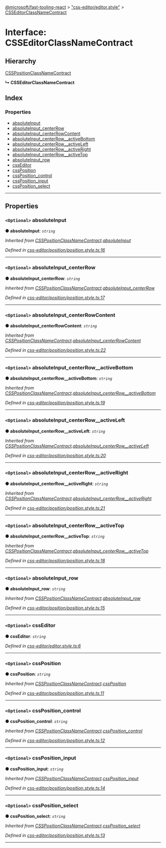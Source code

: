 [@microsoft/fast-tooling-react](../README.md) > ["css-editor/editor.style"](../modules/_css_editor_editor_style_.md) > [CSSEditorClassNameContract](../interfaces/_css_editor_editor_style_.csseditorclassnamecontract.md)

# Interface: CSSEditorClassNameContract

## Hierarchy

 [CSSPositionClassNameContract](_css_editor_position_position_style_.csspositionclassnamecontract.md)

**↳ CSSEditorClassNameContract**

## Index

### Properties

* [absoluteInput](_css_editor_editor_style_.csseditorclassnamecontract.md#absoluteinput)
* [absoluteInput_centerRow](_css_editor_editor_style_.csseditorclassnamecontract.md#absoluteinput_centerrow)
* [absoluteInput_centerRowContent](_css_editor_editor_style_.csseditorclassnamecontract.md#absoluteinput_centerrowcontent)
* [absoluteInput_centerRow__activeBottom](_css_editor_editor_style_.csseditorclassnamecontract.md#absoluteinput_centerrow__activebottom)
* [absoluteInput_centerRow__activeLeft](_css_editor_editor_style_.csseditorclassnamecontract.md#absoluteinput_centerrow__activeleft)
* [absoluteInput_centerRow__activeRight](_css_editor_editor_style_.csseditorclassnamecontract.md#absoluteinput_centerrow__activeright)
* [absoluteInput_centerRow__activeTop](_css_editor_editor_style_.csseditorclassnamecontract.md#absoluteinput_centerrow__activetop)
* [absoluteInput_row](_css_editor_editor_style_.csseditorclassnamecontract.md#absoluteinput_row)
* [cssEditor](_css_editor_editor_style_.csseditorclassnamecontract.md#csseditor)
* [cssPosition](_css_editor_editor_style_.csseditorclassnamecontract.md#cssposition)
* [cssPosition_control](_css_editor_editor_style_.csseditorclassnamecontract.md#cssposition_control)
* [cssPosition_input](_css_editor_editor_style_.csseditorclassnamecontract.md#cssposition_input)
* [cssPosition_select](_css_editor_editor_style_.csseditorclassnamecontract.md#cssposition_select)

---

## Properties

<a id="absoluteinput"></a>

### `<Optional>` absoluteInput

**● absoluteInput**: *`string`*

*Inherited from [CSSPositionClassNameContract](_css_editor_position_position_style_.csspositionclassnamecontract.md).[absoluteInput](_css_editor_position_position_style_.csspositionclassnamecontract.md#absoluteinput)*

*Defined in [css-editor/position/position.style.ts:16](https://github.com/Microsoft/fast-dna/blob/164dd3ca/packages/fast-tooling-react/src/css-editor/position/position.style.ts#L16)*

___
<a id="absoluteinput_centerrow"></a>

### `<Optional>` absoluteInput_centerRow

**● absoluteInput_centerRow**: *`string`*

*Inherited from [CSSPositionClassNameContract](_css_editor_position_position_style_.csspositionclassnamecontract.md).[absoluteInput_centerRow](_css_editor_position_position_style_.csspositionclassnamecontract.md#absoluteinput_centerrow)*

*Defined in [css-editor/position/position.style.ts:17](https://github.com/Microsoft/fast-dna/blob/164dd3ca/packages/fast-tooling-react/src/css-editor/position/position.style.ts#L17)*

___
<a id="absoluteinput_centerrowcontent"></a>

### `<Optional>` absoluteInput_centerRowContent

**● absoluteInput_centerRowContent**: *`string`*

*Inherited from [CSSPositionClassNameContract](_css_editor_position_position_style_.csspositionclassnamecontract.md).[absoluteInput_centerRowContent](_css_editor_position_position_style_.csspositionclassnamecontract.md#absoluteinput_centerrowcontent)*

*Defined in [css-editor/position/position.style.ts:22](https://github.com/Microsoft/fast-dna/blob/164dd3ca/packages/fast-tooling-react/src/css-editor/position/position.style.ts#L22)*

___
<a id="absoluteinput_centerrow__activebottom"></a>

### `<Optional>` absoluteInput_centerRow__activeBottom

**● absoluteInput_centerRow__activeBottom**: *`string`*

*Inherited from [CSSPositionClassNameContract](_css_editor_position_position_style_.csspositionclassnamecontract.md).[absoluteInput_centerRow__activeBottom](_css_editor_position_position_style_.csspositionclassnamecontract.md#absoluteinput_centerrow__activebottom)*

*Defined in [css-editor/position/position.style.ts:19](https://github.com/Microsoft/fast-dna/blob/164dd3ca/packages/fast-tooling-react/src/css-editor/position/position.style.ts#L19)*

___
<a id="absoluteinput_centerrow__activeleft"></a>

### `<Optional>` absoluteInput_centerRow__activeLeft

**● absoluteInput_centerRow__activeLeft**: *`string`*

*Inherited from [CSSPositionClassNameContract](_css_editor_position_position_style_.csspositionclassnamecontract.md).[absoluteInput_centerRow__activeLeft](_css_editor_position_position_style_.csspositionclassnamecontract.md#absoluteinput_centerrow__activeleft)*

*Defined in [css-editor/position/position.style.ts:20](https://github.com/Microsoft/fast-dna/blob/164dd3ca/packages/fast-tooling-react/src/css-editor/position/position.style.ts#L20)*

___
<a id="absoluteinput_centerrow__activeright"></a>

### `<Optional>` absoluteInput_centerRow__activeRight

**● absoluteInput_centerRow__activeRight**: *`string`*

*Inherited from [CSSPositionClassNameContract](_css_editor_position_position_style_.csspositionclassnamecontract.md).[absoluteInput_centerRow__activeRight](_css_editor_position_position_style_.csspositionclassnamecontract.md#absoluteinput_centerrow__activeright)*

*Defined in [css-editor/position/position.style.ts:21](https://github.com/Microsoft/fast-dna/blob/164dd3ca/packages/fast-tooling-react/src/css-editor/position/position.style.ts#L21)*

___
<a id="absoluteinput_centerrow__activetop"></a>

### `<Optional>` absoluteInput_centerRow__activeTop

**● absoluteInput_centerRow__activeTop**: *`string`*

*Inherited from [CSSPositionClassNameContract](_css_editor_position_position_style_.csspositionclassnamecontract.md).[absoluteInput_centerRow__activeTop](_css_editor_position_position_style_.csspositionclassnamecontract.md#absoluteinput_centerrow__activetop)*

*Defined in [css-editor/position/position.style.ts:18](https://github.com/Microsoft/fast-dna/blob/164dd3ca/packages/fast-tooling-react/src/css-editor/position/position.style.ts#L18)*

___
<a id="absoluteinput_row"></a>

### `<Optional>` absoluteInput_row

**● absoluteInput_row**: *`string`*

*Inherited from [CSSPositionClassNameContract](_css_editor_position_position_style_.csspositionclassnamecontract.md).[absoluteInput_row](_css_editor_position_position_style_.csspositionclassnamecontract.md#absoluteinput_row)*

*Defined in [css-editor/position/position.style.ts:15](https://github.com/Microsoft/fast-dna/blob/164dd3ca/packages/fast-tooling-react/src/css-editor/position/position.style.ts#L15)*

___
<a id="csseditor"></a>

### `<Optional>` cssEditor

**● cssEditor**: *`string`*

*Defined in [css-editor/editor.style.ts:6](https://github.com/Microsoft/fast-dna/blob/164dd3ca/packages/fast-tooling-react/src/css-editor/editor.style.ts#L6)*

___
<a id="cssposition"></a>

### `<Optional>` cssPosition

**● cssPosition**: *`string`*

*Inherited from [CSSPositionClassNameContract](_css_editor_position_position_style_.csspositionclassnamecontract.md).[cssPosition](_css_editor_position_position_style_.csspositionclassnamecontract.md#cssposition)*

*Defined in [css-editor/position/position.style.ts:11](https://github.com/Microsoft/fast-dna/blob/164dd3ca/packages/fast-tooling-react/src/css-editor/position/position.style.ts#L11)*

___
<a id="cssposition_control"></a>

### `<Optional>` cssPosition_control

**● cssPosition_control**: *`string`*

*Inherited from [CSSPositionClassNameContract](_css_editor_position_position_style_.csspositionclassnamecontract.md).[cssPosition_control](_css_editor_position_position_style_.csspositionclassnamecontract.md#cssposition_control)*

*Defined in [css-editor/position/position.style.ts:12](https://github.com/Microsoft/fast-dna/blob/164dd3ca/packages/fast-tooling-react/src/css-editor/position/position.style.ts#L12)*

___
<a id="cssposition_input"></a>

### `<Optional>` cssPosition_input

**● cssPosition_input**: *`string`*

*Inherited from [CSSPositionClassNameContract](_css_editor_position_position_style_.csspositionclassnamecontract.md).[cssPosition_input](_css_editor_position_position_style_.csspositionclassnamecontract.md#cssposition_input)*

*Defined in [css-editor/position/position.style.ts:14](https://github.com/Microsoft/fast-dna/blob/164dd3ca/packages/fast-tooling-react/src/css-editor/position/position.style.ts#L14)*

___
<a id="cssposition_select"></a>

### `<Optional>` cssPosition_select

**● cssPosition_select**: *`string`*

*Inherited from [CSSPositionClassNameContract](_css_editor_position_position_style_.csspositionclassnamecontract.md).[cssPosition_select](_css_editor_position_position_style_.csspositionclassnamecontract.md#cssposition_select)*

*Defined in [css-editor/position/position.style.ts:13](https://github.com/Microsoft/fast-dna/blob/164dd3ca/packages/fast-tooling-react/src/css-editor/position/position.style.ts#L13)*

___


